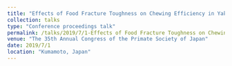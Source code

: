 ```yaml
---
title: "Effects of Food Fracture Toughness on Chewing Efficiency in Yakushima Japanese Macaques. "
collection: talks
type: "Conference proceedings talk"
permalink: /talks/2019/7/1-Effects of Food Fracture Toughness on Chewing Efficiency in Yakushima Japanese Macaques. 
venue: "The 35th Annual Congress of the Primate Society of Japan"
date: 2019/7/1
location: "Kumamoto, Japan"
---
```

